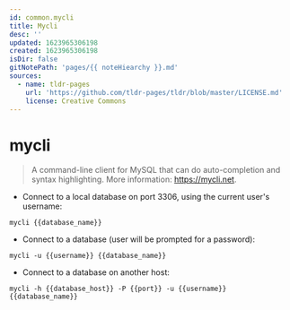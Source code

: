 ```yaml
---
id: common.mycli
title: Mycli
desc: ''
updated: 1623965306198
created: 1623965306198
isDir: false
gitNotePath: 'pages/{{ noteHiearchy }}.md'
sources:
  - name: tldr-pages
    url: 'https://github.com/tldr-pages/tldr/blob/master/LICENSE.md'
    license: Creative Commons
---
```

# mycli

> A command-line client for MySQL that can do auto-completion and syntax highlighting.
> More information: <https://mycli.net>.

- Connect to a local database on port 3306, using the current user's username:

`mycli {{database_name}}`

- Connect to a database (user will be prompted for a password):

`mycli -u {{username}} {{database_name}}`

- Connect to a database on another host:

`mycli -h {{database_host}} -P {{port}} -u {{username}} {{database_name}}`


